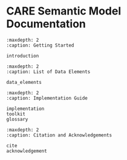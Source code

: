 # CARE Semantic Model Documentation

```{toctree}
:maxdepth: 2
:caption: Getting Started

introduction
```

```{toctree}
:maxdepth: 2
:caption: List of Data Elements

data_elements
```

```{toctree}
:maxdepth: 2
:caption: Implementation Guide

implementation
toolkit
glossary
```

```{toctree}
:maxdepth: 2
:caption: Citation and Acknowledgements

cite
acknowledgement
```